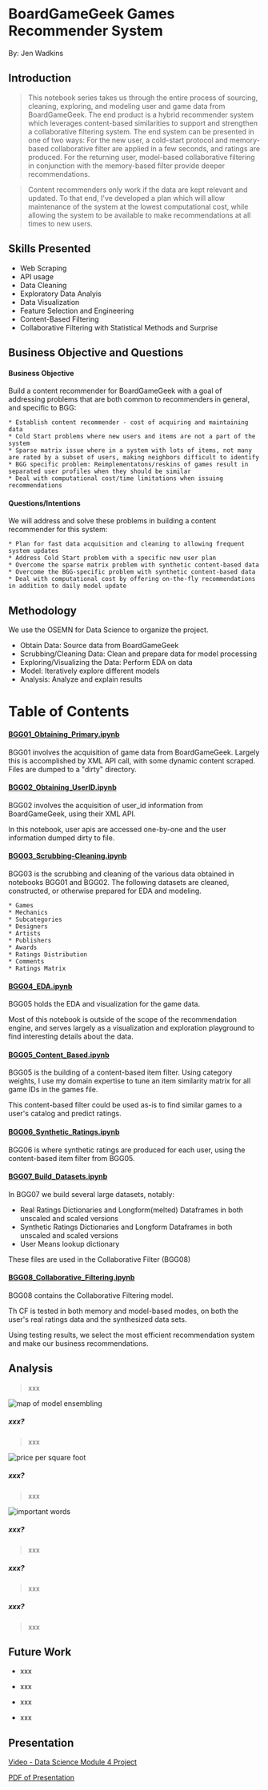 # BoardGameGeek Games Recommender System

By: Jen Wadkins

## Introduction

> This notebook series takes us through the entire process of sourcing, cleaning, exploring, and modeling user and game data from BoardGameGeek. The end product is a hybrid recommender system which leverages content-based similarities to support and strengthen a collaborative filtering system. The end system can be presented in one of two ways: For the new user, a cold-start protocol and memory-based collaborative filter are applied in a few seconds, and ratings are produced. For the returning user, model-based collaborative filtering in conjunction with the memory-based filter provide deeper recommendations.

> Content recommenders only work if the data are kept relevant and updated. To that end, I've developed a plan which will allow maintenance of the system at the lowest computational cost, while allowing the system to be available to make recommendations at all times to new users.


## Skills Presented

* Web Scraping
* API usage
* Data Cleaning
* Exploratory Data Analyis
* Data Visualization
* Feature Selection and Engineering
* Content-Based Filtering
* Collaborative Filtering with Statistical Methods and Surprise

## Business Objective and Questions

#### Business Objective

Build a content recommender for BoardGameGeek with a goal of addressing problems that are both common to recommenders in general, and specific to BGG: 
    
    * Establish content recommender - cost of acquiring and maintaining data
    * Cold Start problems where new users and items are not a part of the system
    * Sparse matrix issue where in a system with lots of items, not many are rated by a subset of users, making neighbors difficult to identify
    * BGG specific problem: Reimplementatons/reskins of games result in separated user profiles when they should be similar
    * Deal with computational cost/time limitations when issuing recommendations


#### Questions/Intentions

We will address and solve these problems in building a content recommender for this system:

    * Plan for fast data acquisition and cleaning to allowing frequent system updates
    * Address Cold Start problem with a specific new user plan
    * Overcome the sparse matrix problem with synthetic content-based data
    * Overcome the BGG-specific problem with synthetic content-based data
    * Deal with computational cost by offering on-the-fly recommendations in addition to daily model update

## Methodology

We use the OSEMN for Data Science to organize the project.
* Obtain Data: Source data from BoardGameGeek
* Scrubbing/Cleaning Data: Clean and prepare data for model processing
* Exploring/Visualizing the Data: Perform EDA on data
* Model: Iteratively explore different models
* Analysis: Analyze and explain results


# Table of Contents


#### [BGG01_Obtaining_Primary.ipynb](https://github.com/threnjen/boardgamegeek/blob/main/BGG01_Obtaining_Primary.ipynb)

BGG01 involves the acquisition of game data from BoardGameGeek. Largely this is accomplished by XML API call, with some dynamic content scraped. Files are dumped to a "dirty" directory.

#### [BGG02_Obtaining_UserID.ipynb](https://github.com/threnjen/boardgamegeek/blob/main/BGG02_Obtaining_UserID.ipynb)

BGG02 involves the acquisition of user_id information from BoardGameGeek, using their XML API.

In this notebook, user apis are accessed one-by-one and the user information dumped dirty to file.

#### [BGG03_Scrubbing-Cleaning.ipynb](https://github.com/threnjen/boardgamegeek/blob/main/BGG03_Scrubbing-Cleaning.ipynb)

BGG03 is the scrubbing and cleaning of the various data obtained in notebooks BGG01 and BGG02. The following datasets are cleaned, constructed, or otherwise prepared for EDA and modeling.

    * Games
    * Mechanics
    * Subcategories
    * Designers
    * Artists
    * Publishers
    * Awards
    * Ratings Distribution
    * Comments
    * Ratings Matrix

#### [BGG04_EDA.ipynb](https://github.com/threnjen/boardgamegeek/blob/main/BGG04_EDA.ipynb)

BGG05 holds the EDA and visualization for the game data.

Most of this notebook is outside of the scope of the recommendation engine, and serves largely as a visualization and exploration playground to find interesting details about the data.

#### [BGG05_Content_Based.ipynb](https://github.com/threnjen/boardgamegeek/blob/main/BGG05_Content_Based.ipynb)

BGG05 is the building of a content-based item filter. Using category weights, I use my domain expertise to tune an item similarity matrix for all game IDs in the games file.

This content-based filter could be used as-is to find similar games to a user's catalog and predict ratings.

#### [BGG06_Synthetic_Ratings.ipynb](https://github.com/threnjen/boardgamegeek/blob/main/BGG06_Synthetic_Ratings.ipynb)

BGG06 is where synthetic ratings are produced for each user, using the content-based item filter from BGG05.

#### [BGG07_Build_Datasets.ipynb](https://github.com/threnjen/boardgamegeek/blob/main/BGG07_Build_Datasets.ipynb)

In BGG07 we build several large datasets, notably:

* Real Ratings Dictionaries and Longform(melted) Dataframes in both unscaled and scaled versions
* Synthetic Ratings Dictionaries and Longform Dataframes in both unscaled and scaled versions
* User Means lookup dictionary

These files are used in the Collaborative Filter (BGG08)

#### [BGG08_Collaborative_Filtering.ipynb](https://github.com/threnjen/boardgamegeek/blob/main/BGG08_Collaborative_Filtering.ipynb)

BGG08 contains the Collaborative Filtering model.

Th CF is tested in both memory and model-based modes, on both the user's real ratings data and the synthesized data sets.

Using testing results, we select the most efficient recommendation system and make our business recommendations.



## Analysis

> xxx

![map of model ensembling](images/stack_map.png)

##### xxx?

> xxx

![price per square foot](images/price_sf.png)


##### xxx?

> xxx

![important words](images/listing_words.png)


##### xxx?

> xxx

##### xxx?

> xxx

##### xxx?

> xxx



## Future Work

* xxx


* xxx


* xxx


* xxx


## Presentation
[Video - Data Science Module 4 Project](https://www.youtube.com/watch?v=y9XZ5QLS2dU&ab_channel=JennyWadkins)

[PDF of Presentation](https://github.com/threnjen/austin_housing_prices/blob/main/mod_4_pdf/Austin_Housing_Study.pdf)
